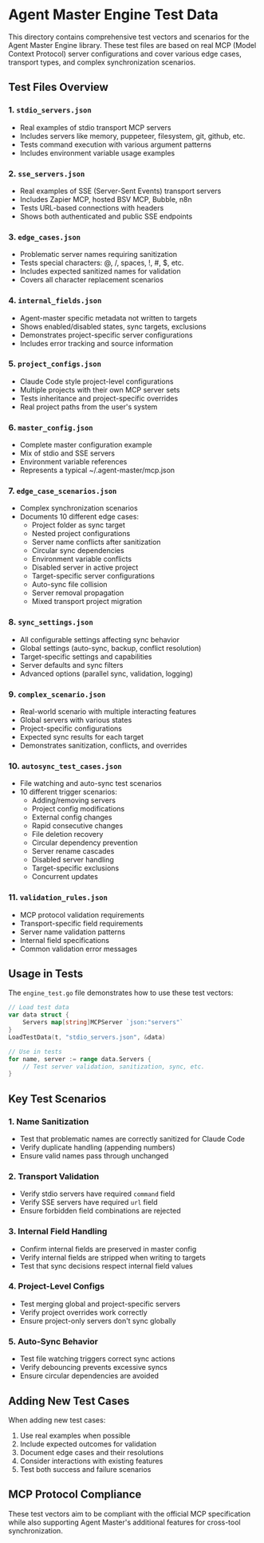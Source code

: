 # Agent Master Engine Test Data

This directory contains comprehensive test vectors and scenarios for the Agent Master Engine library. These test files are based on real MCP (Model Context Protocol) server configurations and cover various edge cases, transport types, and complex synchronization scenarios.

## Test Files Overview

### 1. `stdio_servers.json`
- Real examples of stdio transport MCP servers
- Includes servers like memory, puppeteer, filesystem, git, github, etc.
- Tests command execution with various argument patterns
- Includes environment variable usage examples

### 2. `sse_servers.json`
- Real examples of SSE (Server-Sent Events) transport servers
- Includes Zapier MCP, hosted BSV MCP, Bubble, n8n
- Tests URL-based connections with headers
- Shows both authenticated and public SSE endpoints

### 3. `edge_cases.json`
- Problematic server names requiring sanitization
- Tests special characters: @, /, spaces, !, #, $, etc.
- Includes expected sanitized names for validation
- Covers all character replacement scenarios

### 4. `internal_fields.json`
- Agent-master specific metadata not written to targets
- Shows enabled/disabled states, sync targets, exclusions
- Demonstrates project-specific server configurations
- Includes error tracking and source information

### 5. `project_configs.json`
- Claude Code style project-level configurations
- Multiple projects with their own MCP server sets
- Tests inheritance and project-specific overrides
- Real project paths from the user's system

### 6. `master_config.json`
- Complete master configuration example
- Mix of stdio and SSE servers
- Environment variable references
- Represents a typical ~/.agent-master/mcp.json

### 7. `edge_case_scenarios.json`
- Complex synchronization scenarios
- Documents 10 different edge cases:
  - Project folder as sync target
  - Nested project configurations
  - Server name conflicts after sanitization
  - Circular sync dependencies
  - Environment variable conflicts
  - Disabled server in active project
  - Target-specific server configurations
  - Auto-sync file collision
  - Server removal propagation
  - Mixed transport project migration

### 8. `sync_settings.json`
- All configurable settings affecting sync behavior
- Global settings (auto-sync, backup, conflict resolution)
- Target-specific settings and capabilities
- Server defaults and sync filters
- Advanced options (parallel sync, validation, logging)

### 9. `complex_scenario.json`
- Real-world scenario with multiple interacting features
- Global servers with various states
- Project-specific configurations
- Expected sync results for each target
- Demonstrates sanitization, conflicts, and overrides

### 10. `autosync_test_cases.json`
- File watching and auto-sync test scenarios
- 10 different trigger scenarios:
  - Adding/removing servers
  - Project config modifications
  - External config changes
  - Rapid consecutive changes
  - File deletion recovery
  - Circular dependency prevention
  - Server rename cascades
  - Disabled server handling
  - Target-specific exclusions
  - Concurrent updates

### 11. `validation_rules.json`
- MCP protocol validation requirements
- Transport-specific field requirements
- Server name validation patterns
- Internal field specifications
- Common validation error messages

## Usage in Tests

The `engine_test.go` file demonstrates how to use these test vectors:

```go
// Load test data
var data struct {
    Servers map[string]MCPServer `json:"servers"`
}
LoadTestData(t, "stdio_servers.json", &data)

// Use in tests
for name, server := range data.Servers {
    // Test server validation, sanitization, sync, etc.
}
```

## Key Test Scenarios

### 1. Name Sanitization
- Test that problematic names are correctly sanitized for Claude Code
- Verify duplicate handling (appending numbers)
- Ensure valid names pass through unchanged

### 2. Transport Validation
- Verify stdio servers have required `command` field
- Verify SSE servers have required `url` field
- Ensure forbidden field combinations are rejected

### 3. Internal Field Handling
- Confirm internal fields are preserved in master config
- Verify internal fields are stripped when writing to targets
- Test that sync decisions respect internal field values

### 4. Project-Level Configs
- Test merging global and project-specific servers
- Verify project overrides work correctly
- Ensure project-only servers don't sync globally

### 5. Auto-Sync Behavior
- Test file watching triggers correct sync actions
- Verify debouncing prevents excessive syncs
- Ensure circular dependencies are avoided

## Adding New Test Cases

When adding new test cases:

1. Use real examples when possible
2. Include expected outcomes for validation
3. Document edge cases and their resolutions
4. Consider interactions with existing features
5. Test both success and failure scenarios

## MCP Protocol Compliance

These test vectors aim to be compliant with the official MCP specification while also supporting Agent Master's additional features for cross-tool synchronization.